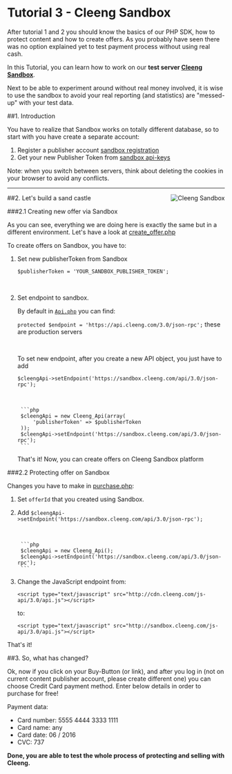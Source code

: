 Tutorial 3 - Cleeng Sandbox
===========================

After tutorial 1 and 2 you should know the basics of our PHP SDK, how to protect content and how to create offers. As you probably have seen there was no option explained yet to test payment process without using real cash.

In this Tutorial, you can learn how to work on our **test server [Cleeng Sandbox](http://sandbox.cleeng.com)**.

Next to be able to experiment around without real money involved, it is wise to use the sandbox to avoid your real reporting (and statistics) are "messed-up" with your test data.

##1. Introduction

You have to realize that Sandbox works on totally different database, so to start with you have create a separate account:

1. Register a publisher account [sandbox registration](http://sandbox.cleeng.com/us/publisher-registration)
2. Get your new Publisher Token from [sandbox api-keys](http://sandbox.cleeng.com/dev/api-keys)

Note: when you switch between servers, think about deleting the cookies in your browser to avoid any conflicts.

---

<img src="images/brown-sandbox.jpg" alt="Cleeng Sandbox" style="float: right" />

##2. Let's build a sand castle

###2.1 Creating new offer via Sandbox

As you can see, everything we are doing here is exactly the same but in a different environment. Let's have a look at [create_offer.php](https://github.com/Cleeng/cleeng-api-tutorials/blob/master/03_Cleeng_Offers/create_offer.php)

To create offers on Sandbox, you have to:

1. Set new publisherToken from Sandbox

    `$publisherToken = 'YOUR_SANDBOX_PUBLISHER_TOKEN';`

    &nbsp;

2. Set endpoint to sandbox. 

    By default in [`Api.php`](https://github.com/Cleeng/cleeng-api-tutorials/blob/master/cleeng-php-sdk/src/Cleeng/Api.php) you can find:

    `protected $endpoint = 'https://api.cleeng.com/3.0/json-rpc';` <i class="icon-arrow-left"></i> these are production servers

    &nbsp;

    To set new endpoint, after you create a new API object, you just have to add 

    `$cleengApi->setEndpoint('https://sandbox.cleeng.com/api/3.0/json-rpc');`

    &nbsp;

        ```php
        $cleengApi = new Cleeng_Api(array(
            'publisherToken' => $publisherToken
        ));
        $cleengApi->setEndpoint('https://sandbox.cleeng.com/api/3.0/json-rpc');
        ```

    That's it! Now, you can create offers on Cleeng Sandbox platform


###2.2 Protecting offer on Sandbox

Changes you have to make in [purchase.php](example/03/purchase.php):

1. Set `offerId` that you created using Sandbox.
2. Add `$cleengApi->setEndpoint('https://sandbox.cleeng.com/api/3.0/json-rpc');`

    &nbsp;

        ```php
        $cleengApi = new Cleeng_Api();
        $cleengApi->setEndpoint('https://sandbox.cleeng.com/api/3.0/json-rpc');
        ```

3. Change the JavaScript endpoint from:

    `<script type="text/javascript" src="http://cdn.cleeng.com/js-api/3.0/api.js"></script>`

    to:

    `<script type="text/javascript" src="http://sandbox.cleeng.com/js-api/3.0/api.js"></script>`

That's it!

##3. So, what has changed?

Ok, now if you click on your Buy-Button (or link), and after you log in (not on current content publisher account, please create different one) you can choose Credit Card payment method. Enter below details in order to purchase for free!

Payment data:

 * Card number:	5555 4444 3333 1111
 * Card name:	any
 * Card date:	06 / 2016
 * CVC:         737

**Done, you are able to test the whole process of protecting and selling with Cleeng.**

